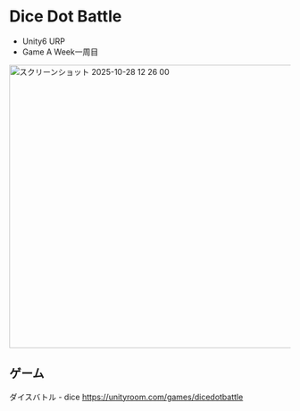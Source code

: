 # Dice Dot Battle

- Unity6 URP
- Game A Week一周目

<img width="962" height="507" alt="スクリーンショット 2025-10-28 12 26 00" src="https://github.com/user-attachments/assets/b496575a-b0be-498e-9a64-1bbfae6d834e" />

## ゲーム

ダイスバトル - dice https://unityroom.com/games/dicedotbattle
